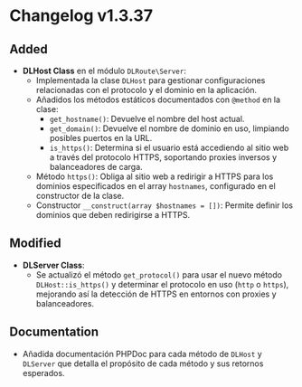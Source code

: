 # Changelog v1.3.37

## Added

- **DLHost Class** en el módulo `DLRoute\Server`:
  - Implementada la clase `DLHost` para gestionar configuraciones relacionadas con el protocolo y el dominio en la aplicación.
  - Añadidos los métodos estáticos documentados con `@method` en la clase:
    - `get_hostname()`: Devuelve el nombre del host actual.
    - `get_domain()`: Devuelve el nombre de dominio en uso, limpiando posibles puertos en la URL.
    - `is_https()`: Determina si el usuario está accediendo al sitio web a través del protocolo HTTPS, soportando proxies inversos y balanceadores de carga.
  - Método `https()`: Obliga al sitio web a redirigir a HTTPS para los dominios especificados en el array `hostnames`, configurado en el constructor de la clase.
  - Constructor `__construct(array $hostnames = [])`: Permite definir los dominios que deben redirigirse a HTTPS.

## Modified

- **DLServer Class**:
  - Se actualizó el método `get_protocol()` para usar el nuevo método `DLHost::is_https()` y determinar el protocolo en uso (`http` o `https`), mejorando así la detección de HTTPS en entornos con proxies y balanceadores.

## Documentation

- Añadida documentación PHPDoc para cada método de `DLHost` y `DLServer` que detalla el propósito de cada método y sus retornos esperados.
  